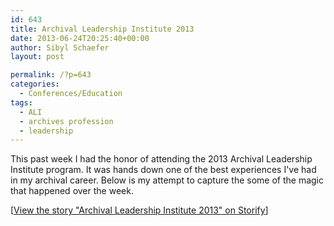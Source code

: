 ```yaml
---
id: 643
title: Archival Leadership Institute 2013
date: 2013-06-24T20:25:40+00:00
author: Sibyl Schaefer
layout: post

permalink: /?p=643
categories:
  - Conferences/Education
tags:
  - ALI
  - archives profession
  - leadership
---
```

This past week I had the honor of attending the 2013 Archival Leadership Institute program. It was hands down one of the best experiences I've had in my archival career. Below is my attempt to capture the some of the magic that happened over the week.
  
<!--more-->


  


<noscript>
  [<a href="//storify.com/archivelle/archival-leadership-institute-2013" target="_blank">View the story "Archival Leadership Institute 2013" on Storify</a>]
</noscript>